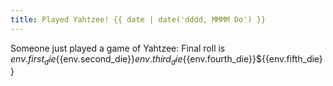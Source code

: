 ```yaml
---
title: Played Yahtzee! {{ date | date('dddd, MMMM Do') }}
---
```

Someone just played a game of Yahtzee: 
Final roll is ${{env.first_die}}${{env.second_die}}${{env.third_die}}${{env.fourth_die}}${{env.fifth_die}}
